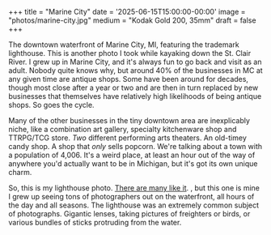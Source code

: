 +++
title = "Marine City"
date = '2025-06-15T15:00:00-00:00'
image = "photos/marine-city.jpg"
medium = "Kodak Gold 200, 35mm"
draft = false
+++

The downtown waterfront of Marine City, MI, featuring the trademark lighthouse. This is another photo I took while 
kayaking down the St. Clair River. I grew up in Marine City, and it's always fun to go back and visit as an adult.
Nobody quite knows why, but around 40% of the businesses in MC at any given time are antique shops. Some have been 
around for decades, though most close after a year or two and are then in turn replaced by new businesses that 
themselves have relatively high likelihoods of being antique shops. So goes the cycle.

Many of the other businesses in the tiny downtown area are inexplicably niche, like a combination art gallery, specialty 
kitchenware shop and TTRPG/TCG store. *Two* different performing arts theaters. An old-timey candy shop. A shop that 
*only* sells popcorn. We're talking about a town with a population of 4,006. It's a weird place, at least an hour out of 
the way of anywhere you'd actually want to be in Michigan, but it's got its own unique charm.

So, this is my lighthouse photo. 
[There are many like it](https://www.google.com/search?q=marine+city+lighthouse&client=firefox-b-1-d&sca_esv=da5792c7619f0cb2&udm=2&biw=1271&bih=901&ei=XdrdaK6lF7Cfw8cPjYiy4AQ&ved=0ahUKEwjux-2ps4SQAxWwz_ACHQ2EDEwQ4dUDCBE&uact=5&oq=marine+city+lighthouse&gs_lp=Egtnd3Mtd2l6LWltZyIWbWFyaW5lIGNpdHkgbGlnaHRob3VzZTIFEAAYgAQyBhAAGAgYHjIGEAAYCBgeMgYQABgIGB5IvhpQkQlYghlwAngAkAEAmAFKoAGKBqoBAjEzuAEDyAEA-AEBmAIPoALKBsICChAAGIAEGIoFGEPCAggQABiABBixA8ICBhAAGAcYHpgDAIgGAZIHAjE1oAesLLIHAjEzuAe9BsIHBTAuNy44yAcs&sclient=gws-wiz-img).
, but this one is mine
I grew up seeing tons of photographers out on the waterfront, all hours of the day and all seasons. The lighthouse was an extremely common 
subject of photographs. Gigantic lenses, taking pictures of freighters or birds, or various bundles of sticks protruding 
from the water.